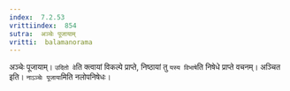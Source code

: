 ```yaml
---
index:  7.2.53
vrittiindex:  854
sutra:  अञ्चेः पूजायाम्
vritti:  balamanorama 
---
```


अञ्चेः पूजायाम्। `उदितो वे`ति क्त्वायां विकल्पे प्राप्ते, निष्ठायां तु `यस्य विभाषे`ति निषेधे प्राप्ते वचनम्। अञ्चित इति। `नाऽञ्चेः पूजाया`मिति नलोपनिषेधः। 

